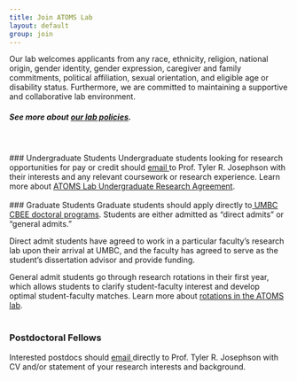 ```yaml
---
title: Join ATOMS Lab
layout: default
group: join
---
```


<div class="container px-2">
<div class="row">
<div class="col">

Our lab welcomes applicants from any race, ethnicity, religion, national origin, gender identity, gender expression, caregiver and family commitments, political affiliation, sexual orientation, and eligible age or disability status. Furthermore, we are committed to maintaining a supportive and collaborative lab environment.

##### See more about <a href="/static/docs/ATOMS_Lab_Policies.pdf"> our lab policies</a>.
<br>
<br>
### Undergraduate Students 
Undergraduate students looking for research opportunities for pay or credit should <a href="mailto:tjo@umbc.edu">email </a> to Prof. Tyler R. Josephson with their interests and any relevant coursework or research experience. Learn more about <a href="/static/docs/...">ATOMS Lab Undergraduate Research Agreement</a>.
<br>
<br>
### Graduate Students
Graduate students should apply directly to<a href="https://cbee.umbc.edu/academics/prospective-graduate-students/"> UMBC CBEE doctoral programs</a>. Students are either admitted as “direct admits” or “general admits.”

Direct admit students have agreed to work in a particular faculty’s research lab upon their arrival at UMBC, and the faculty has agreed to serve as the student’s dissertation advisor and provide funding. 

General admit students go through research rotations in their first year, which allows students to clarify student-faculty interest and develop optimal student-faculty matches. Learn more about <a href="/static/docs/ATOMS_Lab_Rotation_Plan.pdf">rotations in the ATOMS lab</a>. 
<br>
<br>
### Postdoctoral Fellows
Interested postdocs should <a href="mailto:tjo@umbc.edu">email </a> directly to Prof. Tyler R. Josephson with CV and/or statement of your research interests and background.
<br>
<br>




